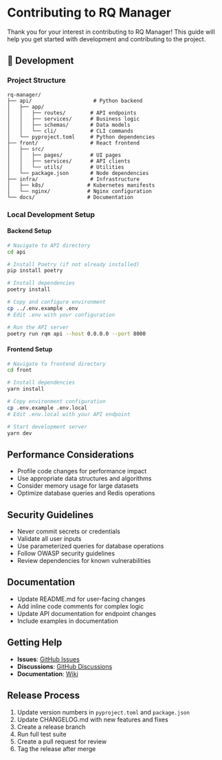 # Contributing to RQ Manager

Thank you for your interest in contributing to RQ Manager! This guide will help you get started with development and contributing to the project.

## 🔧 Development

### Project Structure

```
rq-manager/
├── api/                    # Python backend
│   ├── app/
│   │   ├── routes/        # API endpoints
│   │   ├── services/      # Business logic
│   │   ├── schemas/       # Data models
│   │   └── cli/           # CLI commands
│   └── pyproject.toml     # Python dependencies
├── front/                 # React frontend
│   ├── src/
│   │   ├── pages/         # UI pages
│   │   ├── services/      # API clients
│   │   └── utils/         # Utilities
│   └── package.json       # Node dependencies
├── infra/                 # Infrastructure
│   ├── k8s/              # Kubernetes manifests
│   └── nginx/            # Nginx configuration
└── docs/                 # Documentation
```

### Local Development Setup

#### Backend Setup

```bash
# Navigate to API directory
cd api

# Install Poetry (if not already installed)
pip install poetry

# Install dependencies
poetry install

# Copy and configure environment
cp ../.env.example .env
# Edit .env with your configuration

# Run the API server
poetry run rqm api --host 0.0.0.0 --port 8000
```

#### Frontend Setup

```bash
# Navigate to frontend directory
cd front

# Install dependencies
yarn install

# Copy environment configuration
cp .env.example .env.local
# Edit .env.local with your API endpoint

# Start development server
yarn dev
```

## Performance Considerations

- Profile code changes for performance impact
- Use appropriate data structures and algorithms
- Consider memory usage for large datasets
- Optimize database queries and Redis operations

## Security Guidelines

- Never commit secrets or credentials
- Validate all user inputs
- Use parameterized queries for database operations
- Follow OWASP security guidelines
- Review dependencies for known vulnerabilities

## Documentation

- Update README.md for user-facing changes
- Add inline code comments for complex logic
- Update API documentation for endpoint changes
- Include examples in documentation

## Getting Help

- **Issues**: [GitHub Issues](https://github.com/ccrvlh/rq-manager/issues)
- **Discussions**: [GitHub Discussions](https://github.com/ccrvlh/rq-manager/discussions)
- **Documentation**: [Wiki](https://github.com/ccrvlh/rq-manager/wiki)

## Release Process

1. Update version numbers in `pyproject.toml` and `package.json`
2. Update CHANGELOG.md with new features and fixes
3. Create a release branch
4. Run full test suite
5. Create a pull request for review
6. Tag the release after merge
